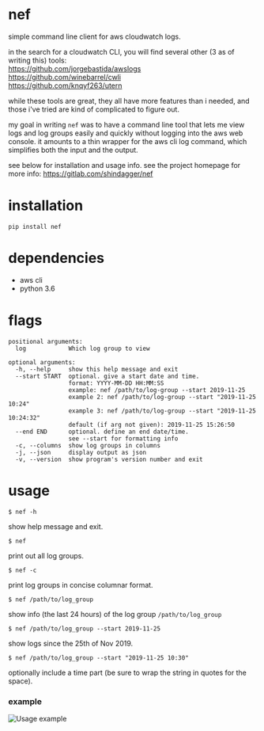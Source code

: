 # nef  
  
simple command line client for aws cloudwatch logs.  
  
in the search for a cloudwatch CLI, you will find several other (3 as of writing this) tools:  
https://github.com/jorgebastida/awslogs  
https://github.com/winebarrel/cwli  
https://github.com/knqyf263/utern  
  
while these tools are great, they all have more features than i needed, and those i've tried are kind of complicated to figure out.  
  
my goal in writing `nef` was to have a command line tool that lets me view logs and log groups easily and quickly without logging into the aws web console. it amounts to a thin wrapper for the aws cli log command, which simplifies both the input and the output.  
  
see below for installation and usage info. see the project homepage for more info: https://gitlab.com/shindagger/nef  
  
# installation  
  
`pip install nef`  
   
# dependencies  
  
- aws cli
- python 3.6
  
# flags  
  
```
positional arguments:
  log            Which log group to view

optional arguments:
  -h, --help     show this help message and exit
  --start START  optional. give a start date and time.
                 format: YYYY-MM-DD HH:MM:SS
                 example: nef /path/to/log-group --start 2019-11-25
                 example 2: nef /path/to/log-group --start "2019-11-25 10:24"
                 example 3: nef /path/to/log-group --start "2019-11-25 10:24:32"
                 default (if arg not given): 2019-11-25 15:26:50
  --end END      optional. define an end date/time.
                 see --start for formatting info
  -c, --columns  show log groups in columns
  -j, --json     display output as json
  -v, --version  show program's version number and exit
  ```  

# usage   
  
`$ nef -h`  
  
show help message and exit.  
  
`$ nef`  
   
print out all log groups.   
  
`$ nef -c`  
  
print log groups in concise columnar format.  
   
`$ nef /path/to/log_group`   
   
show info (the last 24 hours) of the log group `/path/to/log_group`  
  
`$ nef /path/to/log_group --start 2019-11-25`   
  
show logs since the 25th of Nov 2019.  
  
`$ nef /path/to/log_group --start "2019-11-25 10:30"`  
  
optionally include a time part (be sure to wrap the string in quotes for the space).  

### example    

![Usage example][example]

[example]: https://believe-it-or-not-im-walking-on-air.s3.amazonaws.com/nef.gif "Usage example"  
